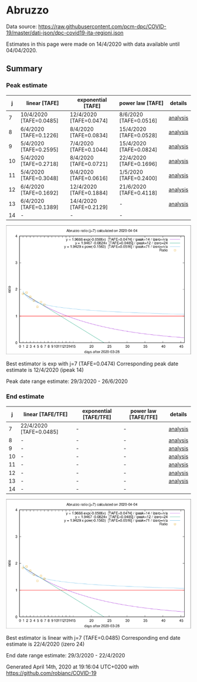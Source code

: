 # Abruzzo


Data source: https://raw.githubusercontent.com/pcm-dpc/COVID-19/master/dati-json/dpc-covid19-ita-regioni.json

Estimates in this page were made on 14/4/2020 with data available until 04/04/2020.


## Summary 

### Peak estimate 
|j|linear [TAFE]|exponential [TAFE]|power law [TAFE]|details|
|---|----|-----------|---------|-------|
|7|10/4/2020 [TAFE=0.0485]|12/4/2020 [TAFE=0.0474]|8/6/2020 [TAFE=0.0516]|[analysis](COVID-19_abruzzo_j7_2020-04-04.md)|
|8|6/4/2020 [TAFE=0.1226]|8/4/2020 [TAFE=0.0834]|15/4/2020 [TAFE=0.0528]|[analysis](COVID-19_abruzzo_j8_2020-04-04.md)|
|9|5/4/2020 [TAFE=0.2595]|7/4/2020 [TAFE=0.1044]|15/4/2020 [TAFE=0.0824]|[analysis](COVID-19_abruzzo_j9_2020-04-04.md)|
|10|5/4/2020 [TAFE=0.2718]|8/4/2020 [TAFE=0.0721]|22/4/2020 [TAFE=0.1696]|[analysis](COVID-19_abruzzo_j10_2020-04-04.md)|
|11|5/4/2020 [TAFE=0.3048]|9/4/2020 [TAFE=0.0616]|1/5/2020 [TAFE=0.2400]|[analysis](COVID-19_abruzzo_j11_2020-04-04.md)|
|12|6/4/2020 [TAFE=0.1692]|12/4/2020 [TAFE=0.1884]|21/6/2020 [TAFE=0.4118]|[analysis](COVID-19_abruzzo_j12_2020-04-04.md)|
|13|6/4/2020 [TAFE=0.1389]|14/4/2020 [TAFE=0.2129]|-|[analysis](COVID-19_abruzzo_j13_2020-04-04.md)|
|14|-|-|-||

![best peak estimate](COVID-19_abruzzo_j7_2020-04-04.png)

Best estimator is exp with j=7 (TAFE=0.0474)
Corresponding peak date estimate is 12/4/2020 (ipeak 14)


Peak date range estimate: 29/3/2020 - 26/6/2020

### End estimate 
|j|linear [TAFE/TFE]|exponential [TAFE/TFE]|power law [TAFE/TFE]|details|
|---|----|-----------|---------|-------|
|7|22/4/2020 [TAFE=0.0485]|-|-|[analysis](COVID-19_abruzzo_j7_2020-04-04.md)|
|8|-|-|-|[analysis](COVID-19_abruzzo_j8_2020-04-04.md)|
|9|-|-|-|[analysis](COVID-19_abruzzo_j9_2020-04-04.md)|
|10|-|-|-|[analysis](COVID-19_abruzzo_j10_2020-04-04.md)|
|11|-|-|-|[analysis](COVID-19_abruzzo_j11_2020-04-04.md)|
|12|-|-|-|[analysis](COVID-19_abruzzo_j12_2020-04-04.md)|
|13|-|-|-|[analysis](COVID-19_abruzzo_j13_2020-04-04.md)|
|14|-|-|-||

![best zero estimate](COVID-19_abruzzo_j7_2020-04-04.png)

Best estimator is linear with j=7 (TAFE=0.0485)
Corresponding end date estimate is 22/4/2020 (izero 24)


End date range estimate: 29/3/2020 - 22/4/2020

Generated April 14th, 2020 at 19:16:04 UTC+0200 with https://github.com/robianc/COVID-19

